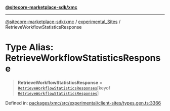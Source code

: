 [**@sitecore-marketplace-sdk/xmc**](../../../../README.md)

***

[@sitecore-marketplace-sdk/xmc](../../../../README.md) / [experimental\_Sites](../README.md) / RetrieveWorkflowStatisticsResponse

# Type Alias: RetrieveWorkflowStatisticsResponse

> **RetrieveWorkflowStatisticsResponse** = [`RetrieveWorkflowStatisticsResponses`](RetrieveWorkflowStatisticsResponses.md)\[keyof [`RetrieveWorkflowStatisticsResponses`](RetrieveWorkflowStatisticsResponses.md)\]

Defined in: [packages/xmc/src/experimental/client-sites/types.gen.ts:3366](https://github.com/Sitecore/marketplace-sdk/blob/main/packages/xmc/src/experimental/client-sites/types.gen.ts#L3366)
